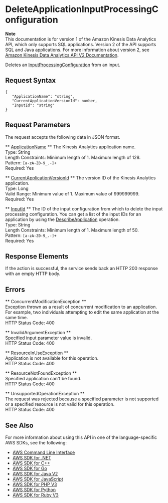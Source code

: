 # DeleteApplicationInputProcessingConfiguration<a name="API_DeleteApplicationInputProcessingConfiguration"></a>

**Note**  
This documentation is for version 1 of the Amazon Kinesis Data Analytics API, which only supports SQL applications\. Version 2 of the API supports SQL and Java applications\. For more information about version 2, see [Amazon Kinesis Data Analytics API V2 Documentation](/kinesisanalytics/latest/apiv2/Welcome.html)\.

Deletes an [InputProcessingConfiguration](https://docs.aws.amazon.com/kinesisanalytics/latest/dev/API_InputProcessingConfiguration.html) from an input\.

## Request Syntax<a name="API_DeleteApplicationInputProcessingConfiguration_RequestSyntax"></a>

```
{
   "ApplicationName": "string",
   "CurrentApplicationVersionId": number,
   "InputId": "string"
}
```

## Request Parameters<a name="API_DeleteApplicationInputProcessingConfiguration_RequestParameters"></a>

The request accepts the following data in JSON format\.

 ** [ApplicationName](#API_DeleteApplicationInputProcessingConfiguration_RequestSyntax) **   <a name="analytics-DeleteApplicationInputProcessingConfiguration-request-ApplicationName"></a>
The Kinesis Analytics application name\.  
Type: String  
Length Constraints: Minimum length of 1\. Maximum length of 128\.  
Pattern: `[a-zA-Z0-9_.-]+`   
Required: Yes

 ** [CurrentApplicationVersionId](#API_DeleteApplicationInputProcessingConfiguration_RequestSyntax) **   <a name="analytics-DeleteApplicationInputProcessingConfiguration-request-CurrentApplicationVersionId"></a>
The version ID of the Kinesis Analytics application\.  
Type: Long  
Valid Range: Minimum value of 1\. Maximum value of 999999999\.  
Required: Yes

 ** [InputId](#API_DeleteApplicationInputProcessingConfiguration_RequestSyntax) **   <a name="analytics-DeleteApplicationInputProcessingConfiguration-request-InputId"></a>
The ID of the input configuration from which to delete the input processing configuration\. You can get a list of the input IDs for an application by using the [DescribeApplication](https://docs.aws.amazon.com/kinesisanalytics/latest/dev/API_DescribeApplication.html) operation\.  
Type: String  
Length Constraints: Minimum length of 1\. Maximum length of 50\.  
Pattern: `[a-zA-Z0-9_.-]+`   
Required: Yes

## Response Elements<a name="API_DeleteApplicationInputProcessingConfiguration_ResponseElements"></a>

If the action is successful, the service sends back an HTTP 200 response with an empty HTTP body\.

## Errors<a name="API_DeleteApplicationInputProcessingConfiguration_Errors"></a>

 ** ConcurrentModificationException **   
Exception thrown as a result of concurrent modification to an application\. For example, two individuals attempting to edit the same application at the same time\.  
HTTP Status Code: 400

 ** InvalidArgumentException **   
Specified input parameter value is invalid\.  
HTTP Status Code: 400

 ** ResourceInUseException **   
Application is not available for this operation\.  
HTTP Status Code: 400

 ** ResourceNotFoundException **   
Specified application can't be found\.  
HTTP Status Code: 400

 ** UnsupportedOperationException **   
The request was rejected because a specified parameter is not supported or a specified resource is not valid for this operation\.   
HTTP Status Code: 400

## See Also<a name="API_DeleteApplicationInputProcessingConfiguration_SeeAlso"></a>

For more information about using this API in one of the language\-specific AWS SDKs, see the following:
+  [AWS Command Line Interface](https://docs.aws.amazon.com/goto/aws-cli/kinesisanalytics-2015-08-14/DeleteApplicationInputProcessingConfiguration) 
+  [AWS SDK for \.NET](https://docs.aws.amazon.com/goto/DotNetSDKV3/kinesisanalytics-2015-08-14/DeleteApplicationInputProcessingConfiguration) 
+  [AWS SDK for C\+\+](https://docs.aws.amazon.com/goto/SdkForCpp/kinesisanalytics-2015-08-14/DeleteApplicationInputProcessingConfiguration) 
+  [AWS SDK for Go](https://docs.aws.amazon.com/goto/SdkForGoV1/kinesisanalytics-2015-08-14/DeleteApplicationInputProcessingConfiguration) 
+  [AWS SDK for Java V2](https://docs.aws.amazon.com/goto/SdkForJavaV2/kinesisanalytics-2015-08-14/DeleteApplicationInputProcessingConfiguration) 
+  [AWS SDK for JavaScript](https://docs.aws.amazon.com/goto/AWSJavaScriptSDK/kinesisanalytics-2015-08-14/DeleteApplicationInputProcessingConfiguration) 
+  [AWS SDK for PHP V3](https://docs.aws.amazon.com/goto/SdkForPHPV3/kinesisanalytics-2015-08-14/DeleteApplicationInputProcessingConfiguration) 
+  [AWS SDK for Python](https://docs.aws.amazon.com/goto/boto3/kinesisanalytics-2015-08-14/DeleteApplicationInputProcessingConfiguration) 
+  [AWS SDK for Ruby V3](https://docs.aws.amazon.com/goto/SdkForRubyV3/kinesisanalytics-2015-08-14/DeleteApplicationInputProcessingConfiguration) 